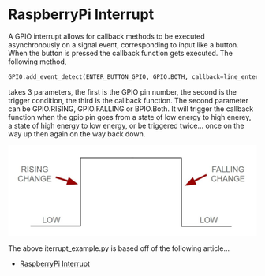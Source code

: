 # RaspberryPi Interrupt
A GPIO interrupt allows for callback methods to be executed asynchronously on a signal event, corresponding to input like a button.  When the button is pressed the callback function gets executed. The following method, 
```python
GPIO.add_event_detect(ENTER_BUTTON_GPIO, GPIO.BOTH, callback=line_enter_callback)
```
takes 3 parameters, the first is the GPIO pin number, the second is the trigger condition, the third is the callback function. The second parameter can be GPIO.RISING, GPIO.FALLING or BPIO.Both.  It will trigger the callback function when the gpio pin goes from a state of low energy to high enerey, a state of high energy to low energy, or be triggered twice... once on the way up then again on the way back down.   

![Arduino interrput Model](/diagrams/arduino_interrupt_mode.jpg)


The above iterrupt_example.py is based off of the following article...
- [RaspberryPi Interrupt](https://roboticsbackend.com/raspberry-pi-gpio-interrupts-tutorial/)


